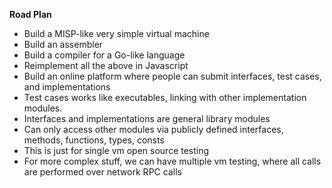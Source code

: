 **Road Plan**

- Build a MISP-like very simple virtual machine
- Build an assembler
- Build a compiler for a Go-like language
- Reimplement all the above in Javascript
- Build an online platform where people can submit interfaces, test cases, and implementations
- Test cases works like executables, linking with other implementation modules.
- Interfaces and implementations are general library modules
- Can only access other modules via publicly defined interfaces, methods, functions, types, consts
- This is just for single vm open source testing
- For more complex stuff, we can have multiple vm testing, where all calls are performed over network RPC calls
